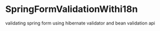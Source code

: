 # SpringFormValidationWithi18n
validating spring form using hibernate validator and bean validation api
